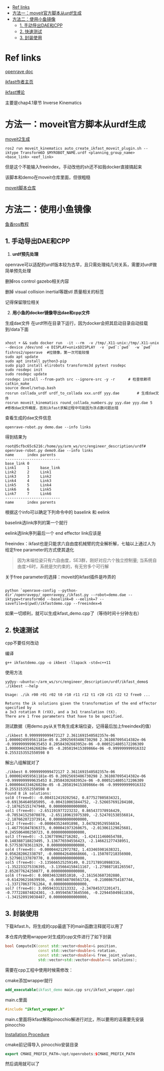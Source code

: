 - [Ref links](#ref-links)
- [方法一：moveit官方脚本从urdf生成](#方法一moveit官方脚本从urdf生成)
- [方法二：使用小鱼镜像](#方法二使用小鱼镜像)
  - [1. 手动导出DAE和CPP](#1-手动导出dae和cpp)
  - [2. 快速测试](#2-快速测试)
  - [3. 封装使用](#3-封装使用)

# Ref links

[openrave doc](https://openrave.org/docs/latest_stable/openravepy/ikfast/#features)

[ikfast作者主页](http://programmingvision.com/)

[ikfast博论](http://www.programmingvision.com/rosen_diankov_thesis.pdf)

主要是chap4.1章节  Inverse Kinematics 
 
 
 
# 方法一：moveit官方脚本从urdf生成
[moveit2生成](https://www.ncnynl.com/ros2docs/cn/moveit2/doc/examples/ikfast/ikfast_tutorial.html)

```shell
ros2 run moveit_kinematics auto_create_ikfast_moveit_plugin.sh --iktype Transform6D $MYROBOT_NAME.urdf <planning_group_name> <base_link> <eef_link>
```
但是这个不能输入freeindex，手动改他的sh还不如我docker直接搞起来

该脚本和demo在moveit仓库里面，但很粗糙

[moveit脚本仓库](
https://github.com/moveit/moveit2/tree/950322e0018b86a64258ebc1241b5d0509331ef7/moveit_kinematics/ikfast_kinematics_plugin)

# 方法二：使用小鱼镜像
[鱼香ros教程](
https://fishros.org.cn/forum/topic/680/moveit-ikfast%E8%BF%90%E5%8A%A8%E5%AD%A6%E6%8F%92%E4%BB%B6%E9%85%8D%E7%BD%AE-%E6%9C%80%E8%AF%A6%E7%BB%86-%E6%B2%A1%E6%9C%89%E4%B9%8B%E4%B8%80)


## 1. 手动导出DAE和CPP



1. **urdf预先处理**

openrave可以适配的urdf版本较为古早，且只需处理纯几何关系，需要对urdf做简单预先处理


删掉ros control gazebo相关内容

删掉 visual collision inertial等跟stl 质量相关的标签

记得保留限位相关


2. **用小鱼的docker镜像导出dae和cpp文件**

生成dae文件
在urdf所在目录下运行，因为docker会把其启动目录自动挂载到/data下面

```shell

xhost + && sudo docker run  -it --rm  -v /tmp/.X11-unix:/tmp/.X11-unix --device /dev/snd -e DISPLAY=unix$DISPLAY  -v `pwd`:`pwd`  -w `pwd` fishros2/openrave  #拉镜像，第一次可能较慢
sudo apt update
sudo apt install python3-pip
sudo pip3 install elirobots transforms3d pytest rosdepc
sudo rosdepc init
sudo rosdepc update
rosdepc install --from-path src --ignore-src -y -r      # 检查依赖项
catkin_make
source devel/setup.bash
rosrun collada_urdf urdf_to_collada xxx.urdf yyy.dae        # 生成dae文件
rosrun moveit_kinematics round_collada_numbers.py yyy.dae yyy.dae 5     #修改dae文件精度，否则ikfast求解过程中可能因为浮点数问题出错

```

查看生成的dae文件信息
```shell
openrave-robot.py demo.dae --info links
```
得到结果为
```shell
root@5cfbc65c6216:/home/yy/arm_ws/src/engineer_description/urdf# openrave-robot.py demo9.dae --info links
name      index parents  
-------------------------
base_link 0              
Link1     1     base_link
Link2     2     Link1    
Link3     3     Link2    
Link4     4     Link3    
Link5     5     Link4    
Link6     6     Link5    
Link7     7     Link6    
-------------------------
name      index parents
```

根据这个info可以确定下列命令中的 baselink 和 eelink 

baselink选link序列的第一个就行

eelink选link序列最后一个  end effector link应该是

freeindex：ikfast也是只能求六自由度机械臂的完全解析解，七轴以上通过人为给定free parameter的方式使其退化

> 因为末端位姿只有六自由度，SE3群，刚好对应六个独立控制量;
> 当系统自由度>6时，系统是欠约束的，有无穷多个可行解

关于free parameter的选择：moveit的ikfast插件是咋弄的

```shell

python `openrave-config --python-dir`/openravepy/_openravepy_/ikfast.py --robot=demo.dae --iktype=transform6d --baselink=0 --eelink=7 --savefile=$(pwd)/ikfastdemo.cpp --freeindex=6

```

如果一切顺利，就可以生成ikfast_demo.cpp了（等待时间十分钟左右）


##  2. <a name='cpp'></a>快速测试  

cpp不要任何改动

编译
```shell
g++ ikfastdemo.cpp -o ikbest -llapack -std=c++11
```
使用方法
```shell
yy@yy--ubuntu:~/arm_ws/src/engineer_description/urdf/ikfast_demo$ ./ikbest --help

Usage: ./ik r00 r01 r02 t0 r10 r11 r12 t1 r20 r21 r22 t2 free0 ...

Returns the ik solutions given the transformation of the end effector specified by
a 3x3 rotation R (rXX), and a 3x1 translation (tX).
There are 1 free parameters that have to be specified.
```

测试数据（用demo.py从关节角生成末端位姿，记得最后加上freeindex的值）

```shell
./ikbest 0.9999999999472127 2.3611691540582357e-06 1.0000024959561181e-05 0.20925693486730298 2.361087095414382e-06 -0.9999999999635453 8.20584302683952e-06 -0.0005214805172206309 1.0000044334626828e-05 -8.205819415389866e-06 -0.999999999916332 0.2553153552550598 0
```
解出八组解就对了
```shell
./ikbest 0.9999999999472127 2.3611691540582357e-06 1.0000024959561181e-05 0.20925693486730298 2.361087095414382e-06 -0.9999999999635453 8.20584302683952e-06 -0.0005214805172206309 1.0000044334626828e-05 -8.205819415389866e-06 -0.999999999916332 0.2553153552550598 0
Found 8 ik solutions:
sol0 (free=0): -0.004312419202562, 0.877527805834321, -0.691364640585095, -0.004310065844752, -2.526657691284108, -2.187625151747948, 0.000000000000000, 
sol1 (free=0): -2.651191977223232, 0.865437378916429, -0.705341525070878, -2.651189615975389, -2.524701538556814, -2.187662072373914, 0.000000000000000, 
sol2 (free=0): -0.000043524491898, 3.047829529556834, -1.467791047836373, 0.000041973260675, -2.013061129825681, 0.245506400250723, 0.000000000000000, 
sol3 (free=0): -3.136778962716202, -1.424111460654788, 0.148388718823495, 3.136776594556423, -2.146621277438951, 0.577538783611929, 0.000000000000000, 
sol4 (free=0): -0.000044212972782, 1.433465981638321, 0.056282062338797, -0.000042648668666, -1.150707218356980, 2.527901137870770, 0.000000000000000, 
sol5 (free=0): -3.135666525259149, 0.217178910988316, -1.352233275336395, -3.135664158411167, -1.279887181265567, 2.852077624250877, 0.000000000000000, 
sol6 (free=0): 0.000346328851010, -2.161563607202880, -0.614296216639936, -0.000348786561724, -0.210086754187744, -1.337170637761264, 0.000000000000000, 
sol7 (free=0): 3.095943313213332, -2.347845372201471, -0.777228874824301, -3.095945673645566, -0.229445049811836, -1.341520919038487, 0.000000000000000,

```

##  3. <a name=''></a>封装使用

下载ikfast.h，将生成的cpp最底下的main函数注释就可以用了

本仓库内使用wrapper对生成的cpp文件进行了如下封装

```cpp
bool ComputeIK(const std::vector<double>& position,
               const std::vector<double>& rotation,
               const std::vector<double>& free_joint_values,
               std::vector<std::vector<double>>& solutions);
```

需要在cpp工程中使用时候需修改：


cmake添加wrapper就行
```cmake
add_executable(ikfast_demo main.cpp src/ikfast_wrapper.cpp)
```

main.c里面
```cpp
#include "ikfast_wrapper.h"
```
main.c里面将ikfast解和pinocchio解进行对比，所以要用的话需要先安装pinocchio

[Installation Procedure](https://stack-of-tasks.github.io/pinocchio/download.html)

cmake前记得导入 pinocchio安装目录

```cpp
export CMAKE_PREFIX_PATH=/opt/openrobots:$CMAKE_PREFIX_PATH
```
然后调用就可以了

